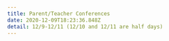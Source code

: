 ```yaml
---
title: Parent/Teacher Conferences
date: 2020-12-09T18:23:36.848Z
detail: 12/9-12/11 (12/10 and 12/11 are half days)
---
```

